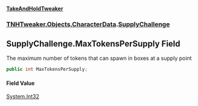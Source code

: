 #### [TakeAndHoldTweaker](index.md 'index')
### [TNHTweaker.Objects.CharacterData](TNHTweaker.Objects.CharacterData.md 'TNHTweaker.Objects.CharacterData').[SupplyChallenge](TNHTweaker.Objects.CharacterData.SupplyChallenge.md 'TNHTweaker.Objects.CharacterData.SupplyChallenge')

## SupplyChallenge.MaxTokensPerSupply Field

The maximum number of tokens that can spawn in boxes at a supply point

```csharp
public int MaxTokensPerSupply;
```

#### Field Value
[System.Int32](https://docs.microsoft.com/en-us/dotnet/api/System.Int32 'System.Int32')